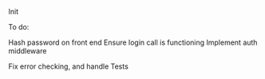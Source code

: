Init

To do:

Hash password on front end
Ensure login call is functioning
Implement auth middleware

Fix error checking, and handle
Tests
